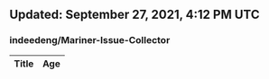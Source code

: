 ## Updated: September 27, 2021, 4:12 PM UTC


### indeedeng/Mariner-Issue-Collector
|**Title**|**Age**|
|:----|:----|